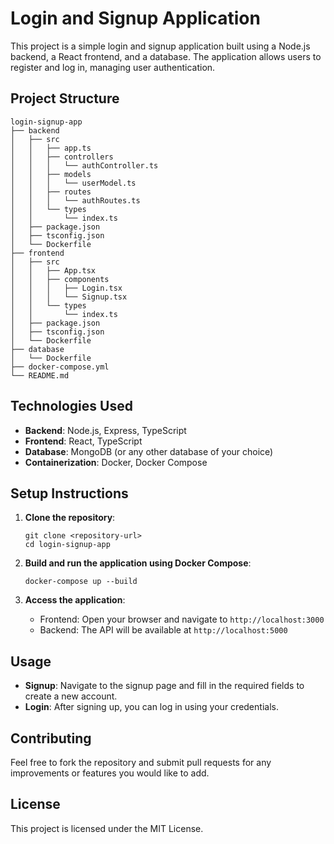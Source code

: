 # Login and Signup Application

This project is a simple login and signup application built using a Node.js backend, a React frontend, and a database. The application allows users to register and log in, managing user authentication.

## Project Structure

```
login-signup-app
├── backend
│   ├── src
│   │   ├── app.ts
│   │   ├── controllers
│   │   │   └── authController.ts
│   │   ├── models
│   │   │   └── userModel.ts
│   │   ├── routes
│   │   │   └── authRoutes.ts
│   │   └── types
│   │       └── index.ts
│   ├── package.json
│   ├── tsconfig.json
│   └── Dockerfile
├── frontend
│   ├── src
│   │   ├── App.tsx
│   │   ├── components
│   │   │   ├── Login.tsx
│   │   │   └── Signup.tsx
│   │   └── types
│   │       └── index.ts
│   ├── package.json
│   ├── tsconfig.json
│   └── Dockerfile
├── database
│   └── Dockerfile
├── docker-compose.yml
└── README.md
```

## Technologies Used

- **Backend**: Node.js, Express, TypeScript
- **Frontend**: React, TypeScript
- **Database**: MongoDB (or any other database of your choice)
- **Containerization**: Docker, Docker Compose

## Setup Instructions

1. **Clone the repository**:
   ```
   git clone <repository-url>
   cd login-signup-app
   ```

2. **Build and run the application using Docker Compose**:
   ```
   docker-compose up --build
   ```

3. **Access the application**:
   - Frontend: Open your browser and navigate to `http://localhost:3000`
   - Backend: The API will be available at `http://localhost:5000`

## Usage

- **Signup**: Navigate to the signup page and fill in the required fields to create a new account.
- **Login**: After signing up, you can log in using your credentials.

## Contributing

Feel free to fork the repository and submit pull requests for any improvements or features you would like to add.

## License

This project is licensed under the MIT License.